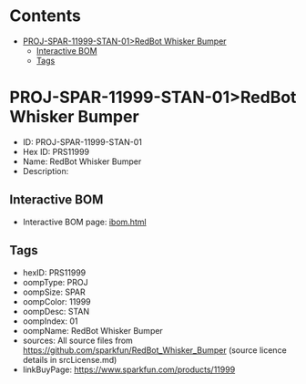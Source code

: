 



Contents
========

* [PROJ-SPAR-11999-STAN-01>RedBot Whisker Bumper](#proj-spar-11999-stan-01redbot-whisker-bumper)
	* [Interactive BOM](#interactive-bom)
	* [Tags](#tags)

# PROJ-SPAR-11999-STAN-01>RedBot Whisker Bumper

- ID: PROJ-SPAR-11999-STAN-01
- Hex ID: PRS11999
- Name: RedBot Whisker Bumper
- Description: 

## Interactive BOM

- Interactive BOM page: [ibom.html](kicad/bom/ibom.html)

## Tags

- hexID: PRS11999
- oompType: PROJ
- oompSize: SPAR
- oompColor: 11999
- oompDesc: STAN
- oompIndex: 01
- oompName: RedBot Whisker Bumper
- sources: All source files from https://github.com/sparkfun/RedBot_Whisker_Bumper (source licence details in srcLicense.md)
- linkBuyPage: https://www.sparkfun.com/products/11999
